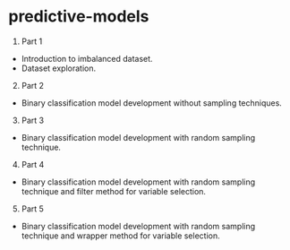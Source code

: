# predictive-models

1. Part 1
- Introduction to imbalanced dataset.
- Dataset exploration.

2. Part 2
- Binary classification model development without sampling techniques.

3. Part 3
- Binary classification model development with random sampling technique.

4. Part 4
- Binary classification model development with random sampling technique and filter method for variable selection.

5. Part 5
- Binary classification model development with random sampling technique and wrapper method for variable selection.
